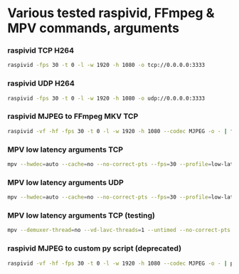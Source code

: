 
# Various tested raspivid, FFmpeg & MPV commands, arguments

### raspivid TCP H264
``` bash
raspivid -fps 30 -t 0 -l -w 1920 -h 1080 -o tcp://0.0.0.0:3333
```

### raspivid UDP H264
``` bash
raspivid -fps 30 -t 0 -l -w 1920 -h 1080 -o udp://0.0.0.0:3333
```

### raspivid MJPEG to FFmpeg MKV TCP
``` bash
raspivid -vf -hf -fps 30 -t 0 -l -w 1920 -h 1080 --codec MJPEG -o - | ffmpeg -i - -vcodec copy -flush_packets 0 -listen 1 -f matroska tcp://0.0.0.0:3333
```

### MPV low latency arguments TCP
``` bash
mpv --hwdec=auto --cache=no --no-correct-pts --fps=30 --profile=low-latency --opengl-glfinish=yes tcp://<RPi-IP>:3333
```

### MPV low latency arguments UDP
``` bash
mpv --hwdec=auto --cache=no --no-correct-pts --fps=30 --profile=low-latency --opengl-glfinish=yes udp://<RPi-IP>:3333
```

### MPV low latency arguments TCP (testing)
``` bash
mpv --demuxer-thread=no --vd-lavc-threads=1 --untimed --no-correct-pts "tcp://<RPi-IP>:3333
```

### raspivid MJPEG to custom py script (deprecated)
```bash
raspivid -vf -hf -fps 30 -t 0 -l -w 1920 -h 1080 --codec MJPEG -o - | python3 send_mjpeg.py
```